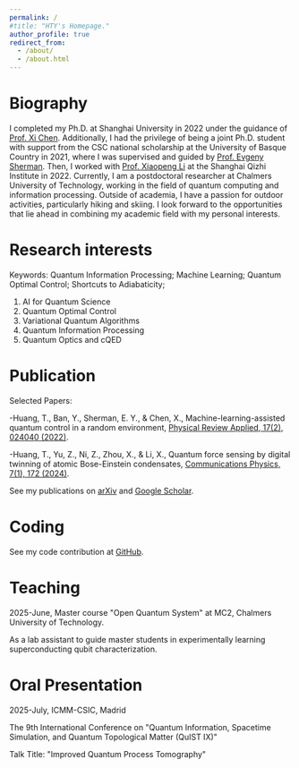 ```yaml
---
permalink: /
#title: "HTY's Homepage."
author_profile: true
redirect_from: 
  - /about/
  - /about.html
---
```

**Biography**
======

I completed my Ph.D. at Shanghai University in 2022 under the guidance of [Prof. Xi Chen](https://scholar.google.com/citations?user=RFDBl4kAAAAJ&hl=en). Additionally, I had the privilege of being a joint Ph.D. student with support from the CSC national scholarship at the University of Basque Country in 2021, where I was supervised and guided by [Prof. Evgeny Sherman](https://www.ehu.eus/en/web/quinst/people/-/asset_publisher/Jxs3/content/evgeny-sherman-ikerbasque-research-professor). Then, I worked with [Prof. Xiaopeng Li](https://scholar.google.com/citations?user=p7i5fNoAAAAJ&hl=en) at the Shanghai Qizhi Institute in 2022. Currently, I am a postdoctoral researcher at Chalmers University of Technology, working in the field of quantum computing and information processing. Outside of academia, I have a passion for outdoor activities, particularly hiking and skiing. I look forward to the opportunities that lie ahead in combining my academic field with my personal interests.
 

**Research interests**
======
Keywords: Quantum Information Processing; Machine Learning; Quantum Optimal Control; Shortcuts to Adiabaticity; 
 
1. AI for Quantum Science
2. Quantum Optimal Control
3. Variational Quantum Algorithms
4. Quantum Information Processing
5. Quantum Optics and cQED

**Publication**
======
Selected Papers:

-Huang, T., Ban, Y., Sherman, E. Y., & Chen, X., Machine-learning-assisted quantum control in a random environment, [Physical Review Applied, 17(2), 024040 (2022)](https://journals.aps.org/prapplied/abstract/10.1103/PhysRevApplied.17.024040).

-Huang, T., Yu, Z., Ni, Z., Zhou, X., & Li, X., Quantum force sensing by digital twinning of atomic Bose-Einstein condensates, [Communications Physics, 7(1), 172 (2024)](https://www.nature.com/articles/s42005-024-01662-1).

See my publications on [arXiv](https://arxiv.org/a/huang_t_1.html) and [Google Scholar](https://scholar.google.com/citations?user=vv4y1KcAAAAJ&hl=en).

**Coding**
======

See my code contribution at [GitHub](https://github.com/huangtangy).

**Teaching**
======

2025-June, Master course "Open Quantum System" at MC2, Chalmers University of Technology.

As a lab assistant to guide master students in experimentally learning superconducting qubit characterization.

**Oral Presentation**
======

2025-July,  ICMM-CSIC, Madrid

The 9th International Conference on "Quantum Information, Spacetime Simulation, and Quantum Topological Matter (QuIST IX)"

Talk Title:  "Improved Quantum Process Tomography"

 